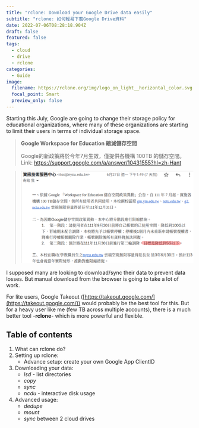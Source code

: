 ```yaml
---
title: "rclone: Download your Google Drive data easily"
subtitle: "rclone: 如何輕易下載Google Drive資料"
date: 2022-07-06T08:28:18.904Z
draft: false
featured: false
tags:
  - cloud
  - drive
  - rclone
categories:
  - Guide
image:
  filename: https://rclone.org/img/logo_on_light__horizontal_color.svg
  focal_point: Smart
  preview_only: false
---
```

Starting this July, Google are going to change their storage policy for educational organizations, where many of these organizations are starting to limit their users in terms of individual storage space.

> **Google Workspace for Education 縮減儲存空間**
>
> Google的新政策將於今年7月生效，僅提供各機構 100TB 的儲存空間。
> Link: <https://support.google.com/a/answer/10431555?hl=zh-Hant>

> ![](storage-policy.png)

I supposed many are looking to download/sync their data to prevent data losses. But manual download from the browser is going to take a lot of work.

For lite users, Google Takeout ([https://takeout.google.com/](https://takeout.google.com/)) would probably be the best tool for this. But for a heavy user like me (few TB across multiple accounts), there is a much better tool -**rclone**- which is more powerful and flexible.

## Table of contents
1. What can rclone do?
2. Setting up rclone:
    * Advance setup: create your own Google App ClientID
3. Downloading your data: 
    * *lsd*     - list directories
    * *copy*
    * *sync*
    * *ncdu*    - interactive disk usage
4. Advanced usage:
    * *dedupe*
    * *mount*
    * *sync* between 2 cloud drives

